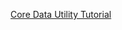 [Core Data Utility Tutorial](https://developer.apple.com/library/archive/documentation/Cocoa/Conceptual/CoreDataUtilityTutorial/Articles/01_introduction.html#//apple_ref/doc/uid/TP40001800)